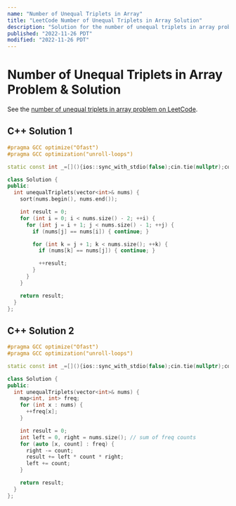 ```yaml
---
name: "Number of Unequal Triplets in Array"
title: "LeetCode Number of Unequal Triplets in Array Solution"
description: "Solution for the number of unequal triplets in array problem from LeetCode."
published: "2022-11-26 PDT"
modified: "2022-11-26 PDT"
---
```


# Number of Unequal Triplets in Array Problem & Solution

See the [number of unequal triplets in array problem on LeetCode](https://leetcode.com/problems/number-of-unequal-triplets-in-array).

## C++ Solution 1

```cpp
#pragma GCC optimize("Ofast")
#pragma GCC optimization("unroll-loops")

static const int _=[](){ios::sync_with_stdio(false);cin.tie(nullptr);cout.tie(nullptr);return 0;}();

class Solution {
public:
  int unequalTriplets(vector<int>& nums) {
    sort(nums.begin(), nums.end());

    int result = 0;
    for (int i = 0; i < nums.size() - 2; ++i) {
      for (int j = i + 1; j < nums.size() - 1; ++j) {
        if (nums[j] == nums[i]) { continue; }

        for (int k = j + 1; k < nums.size(); ++k) {
          if (nums[k] == nums[j]) { continue; }

          ++result;
        }
      }
    }

    return result;
  }
};
```

## C++ Solution 2

```cpp
#pragma GCC optimize("Ofast")
#pragma GCC optimization("unroll-loops")

static const int _=[](){ios::sync_with_stdio(false);cin.tie(nullptr);cout.tie(nullptr);return 0;}();

class Solution {
public:
  int unequalTriplets(vector<int>& nums) {
    map<int, int> freq;
    for (int x : nums) {
      ++freq[x];
    }

    int result = 0;
    int left = 0, right = nums.size(); // sum of freq counts
    for (auto [x, count] : freq) {
      right -= count;
      result += left * count * right;
      left += count;
    }

    return result;
  }
};
```
